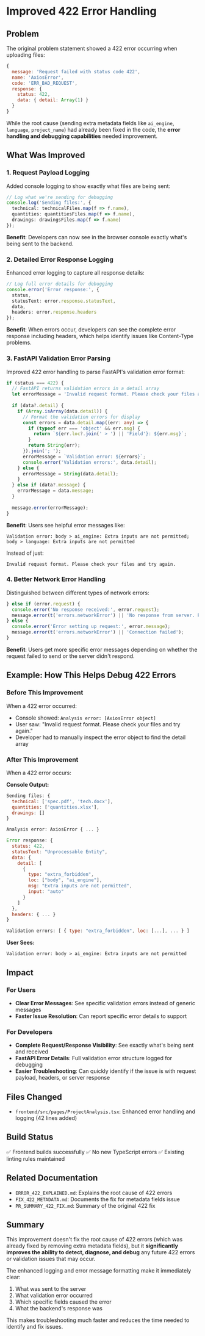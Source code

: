 # Improved 422 Error Handling

## Problem

The original problem statement showed a 422 error occurring when uploading files:

```javascript
{
  message: 'Request failed with status code 422',
  name: 'AxiosError',
  code: 'ERR_BAD_REQUEST',
  response: {
    status: 422,
    data: { detail: Array(1) }
  }
}
```

While the root cause (sending extra metadata fields like `ai_engine`, `language`, `project_name`) had already been fixed in the code, the **error handling and debugging capabilities** needed improvement.

## What Was Improved

### 1. **Request Payload Logging**

Added console logging to show exactly what files are being sent:

```typescript
// Log what we're sending for debugging
console.log('Sending files:', {
  technical: technicalFiles.map(f => f.name),
  quantities: quantitiesFiles.map(f => f.name),
  drawings: drawingsFiles.map(f => f.name)
});
```

**Benefit**: Developers can now see in the browser console exactly what's being sent to the backend.

### 2. **Detailed Error Response Logging**

Enhanced error logging to capture all response details:

```typescript
// Log full error details for debugging
console.error('Error response:', {
  status,
  statusText: error.response.statusText,
  data,
  headers: error.response.headers
});
```

**Benefit**: When errors occur, developers can see the complete error response including headers, which helps identify issues like Content-Type problems.

### 3. **FastAPI Validation Error Parsing**

Improved 422 error handling to parse FastAPI's validation error format:

```typescript
if (status === 422) {
  // FastAPI returns validation errors in a detail array
  let errorMessage = 'Invalid request format. Please check your files and try again.';
  
  if (data?.detail) {
    if (Array.isArray(data.detail)) {
      // Format the validation errors for display
      const errors = data.detail.map((err: any) => {
        if (typeof err === 'object' && err.msg) {
          return `${err.loc?.join(' > ') || 'Field'}: ${err.msg}`;
        }
        return String(err);
      }).join('; ');
      errorMessage = `Validation error: ${errors}`;
      console.error('Validation errors:', data.detail);
    } else {
      errorMessage = String(data.detail);
    }
  } else if (data?.message) {
    errorMessage = data.message;
  }
  
  message.error(errorMessage);
}
```

**Benefit**: Users see helpful error messages like:
```
Validation error: body > ai_engine: Extra inputs are not permitted; body > language: Extra inputs are not permitted
```

Instead of just:
```
Invalid request format. Please check your files and try again.
```

### 4. **Better Network Error Handling**

Distinguished between different types of network errors:

```typescript
} else if (error.request) {
  console.error('No response received:', error.request);
  message.error(t('errors.networkError') || 'No response from server. Please check your connection.');
} else {
  console.error('Error setting up request:', error.message);
  message.error(t('errors.networkError') || 'Connection failed');
}
```

**Benefit**: Users get more specific error messages depending on whether the request failed to send or the server didn't respond.

## Example: How This Helps Debug 422 Errors

### Before This Improvement

When a 422 error occurred:
- Console showed: `Analysis error: [AxiosError object]`
- User saw: "Invalid request format. Please check your files and try again."
- Developer had to manually inspect the error object to find the detail array

### After This Improvement

When a 422 error occurs:

**Console Output:**
```javascript
Sending files: {
  technical: ['spec.pdf', 'tech.docx'],
  quantities: ['quantities.xlsx'],
  drawings: []
}

Analysis error: AxiosError { ... }

Error response: {
  status: 422,
  statusText: "Unprocessable Entity",
  data: {
    detail: [
      {
        type: "extra_forbidden",
        loc: ["body", "ai_engine"],
        msg: "Extra inputs are not permitted",
        input: "auto"
      }
    ]
  },
  headers: { ... }
}

Validation errors: [ { type: "extra_forbidden", loc: [...], ... } ]
```

**User Sees:**
```
Validation error: body > ai_engine: Extra inputs are not permitted
```

## Impact

### For Users
- **Clear Error Messages**: See specific validation errors instead of generic messages
- **Faster Issue Resolution**: Can report specific error details to support

### For Developers
- **Complete Request/Response Visibility**: See exactly what's being sent and received
- **FastAPI Error Details**: Full validation error structure logged for debugging
- **Easier Troubleshooting**: Can quickly identify if the issue is with request payload, headers, or server response

## Files Changed

- `frontend/src/pages/ProjectAnalysis.tsx`: Enhanced error handling and logging (42 lines added)

## Build Status

✅ Frontend builds successfully
✅ No new TypeScript errors
✅ Existing linting rules maintained

## Related Documentation

- `ERROR_422_EXPLAINED.md`: Explains the root cause of 422 errors
- `FIX_422_METADATA.md`: Documents the fix for metadata fields issue
- `PR_SUMMARY_422_FIX.md`: Summary of the original 422 fix

## Summary

This improvement doesn't fix the root cause of 422 errors (which was already fixed by removing extra metadata fields), but it **significantly improves the ability to detect, diagnose, and debug** any future 422 errors or validation issues that may occur.

The enhanced logging and error message formatting make it immediately clear:
1. What was sent to the server
2. What validation error occurred
3. Which specific fields caused the error
4. What the backend's response was

This makes troubleshooting much faster and reduces the time needed to identify and fix issues.
